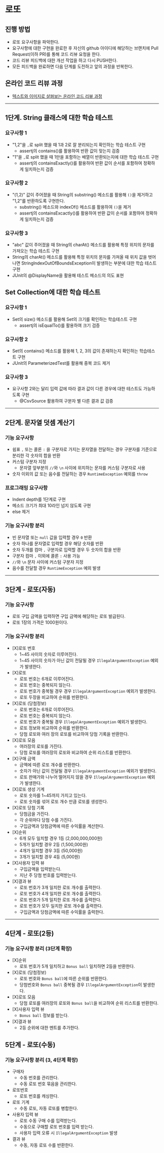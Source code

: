 # 로또
## 진행 방법
* 로또 요구사항을 파악한다.
* 요구사항에 대한 구현을 완료한 후 자신의 github 아이디에 해당하는 브랜치에 Pull Request(이하 PR)를 통해 코드 리뷰 요청을 한다.
* 코드 리뷰 피드백에 대한 개선 작업을 하고 다시 PUSH한다.
* 모든 피드백을 완료하면 다음 단계를 도전하고 앞의 과정을 반복한다.

## 온라인 코드 리뷰 과정
* [텍스트와 이미지로 살펴보는 온라인 코드 리뷰 과정](https://github.com/next-step/nextstep-docs/tree/master/codereview)

---
## 1단계. String 클래스에 대한 학습 테스트
### 요구사항 1
* "1,2"을 `,`로 split 했을 때 1과 2로 잘 분리되는지 확인하는 학습 테스트 구현
  * assertj의 contains()를 활용하여 반환 값이 맞는지 검증
* "1"을 `,`로 split 했을 때 1만을 포함하는 배열이 반환되는지에 대한 학습 테스트 구현
  * assertj의 containsExactly()를 활용하여 반환 값이 순서를 포함하여 정확하게 일치하는지 검증

### 요구사항 2
* "(1,2)" 값이 주어졌을 때 String의 substring() 메소드를 활용해 `()`을 제거하고 "1,2"를 반환하도록 구현한다.
  * substring() 메소드와 indexOf() 메소드를 활용하여 `()`을 제거
  * assertj의 containsExcactly()를 활용하여 반환 값이 순서를 포함하여 정확하게 일치하는지 검증

### 요구사항 3
* "abc" 값이 주어졌을 때 String의 charAt() 메소드를 활용해 특정 위치의 문자를 가져오는 학습 테스트 구현
* String의 charAt() 메소드를 활용해 특정 위치의 문자를 가져올 때 위치 값을 벗어나면 StringIndexOutOfBoundsException이 발생하는 부분에 대한 학습 테스트 구현
* JUnit의 @DisplayName을 활용해 테스트 메소드의 의도 표현

## Set Collection에 대한 학습 테스트
### 요구사항 1
* Set의 size() 메소드를 활용해 Set의 크기를 확인하는 학습테스트 구현
  * assertj의 isEqualTo()를 활용하여 크기 검증
### 요구사항 2
* Set의 contains() 메소드를 활용해 1, 2, 3의 값이 존재하는지 확인하는 학습테스트 구현
* JUnit의 ParameterizedTest를 활용해 중복 코드 제거
### 요구사항 3
* 요구사항 2와는 달리 입력 값에 따라 결과 값이 다른 경우에 대한 테스트도 가능하도록 구현
  * @CsvSource 활용하여 구분자 별 다른 결과 값 검증

---
## 2단계. 문자열 덧셈 계산기
### 기능 요구사항
* 쉼표 `,` 또는 콜론 `:` 을 구분자로 가지는 문자열을 전달하는 경우 구분자를 기준으로 분리한 각 숫자의 합을 반환
* 커스텀 구분자 지정
  * 문자열 앞부분의 `//`와 `\n` 사이에 위치하는 문자를 커스텀 구분자로 사용
* 숫자 이외의 값 또는 음수를 전달하는 경우 `RuntimeException` 예외를 `throw`
### 프로그래밍 요구사항
* Indent depth를 1단계로 구현
* 메소드 크기가 최대 10라인 넘지 않도록 구현
* else 제거
### 기능 요구사항 분리
* 빈 문자열 또는 `null` 값을 입력할 경우 `0` 반환
* 숫자 하나를 문자열로 입력할 경우 해당 숫자를 반환
* 숫자 두개를 컴마 `,` 구분자로 입력할 경우 두 숫자의 합을 반환
* 구분자 컴마 `,` 이외에 콜론 `:` 사용 가능
* `//`와 `\n` 문자 사이에 커스텀 구분자 지정
* 음수를 전달할 경우 `RuntimeException` 예외 발생
---
## 3단계 - 로또(자동)
### 기능 요구사항
* 로또 구입 금액을 입력하면 구입 금액에 해당하는 로또 발급된다.
* 로또 1장의 가격은 1000원이다.

### 기능 요구사항 분리
* \[X\]로또 번호
  * 1~45 사이의 숫자로 이루어진다.
  * 1~45 사이의 숫자가 아닌 값이 전달될 경우 `IllegalArgumentException` 예외가 발생한다.
* \[X\]로또
  * 로또 번호는 6개로 이루어진다.
  * 로또 번호는 중복되지 않는다.
  * 로또 번호가 중복될 경우 경우 `IllegalArgumentException` 예외가 발생한다.
  * 로또 두장을 비교하여 순위를 반환한다.
* \[X\]로또 (당첨정보)
  * 로또 번호는 6개로 이루어진다.
  * 로또 번호는 중복되지 않는다.
  * 로또 번호가 중복될 경우 `IllegalArgumentException` 예외가 발생한다.
  * 로또 정보와 비교하여 순위를 반환한다.
  * 당첨 로또와 여러 장의 로또를 비교하여 당첨 기록을 반환한다.
* \[X\]로또 모음
  * 여러장의 로또를 가진다.
  * 당첨 로또를 여러장의 로또와 비교하여 순위 리스트를 반환한다.
* \[X\]구매 금액
  * 금액에 따른 로또 개수를 반환한다.
  * 숫자가 아닌 값이 전달될 경우 `IllegalArgumentException` 예외가 발생한다.
  * 로또 판매가와 나누어 떨어지지 않을 경우 `IllegalArgumentException` 예외가 발생한다.
* \[X\]로또 생성 기계
  * 로또 숫자를 1~45까지 가지고 있는다.
  * 로또 숫자를 섞어 로또 개수 만큼 로또를 생성한다.
* \[X\]로또 당첨 기록
  * 당첨금을 가진다.
  * 각 순위마다 당첨 수를 가진다.
  * 구입금액과 당첨금액에 따른 수익률을 계산한다.
* \[X\]순위
  * 6개 모두 일치할 경우 1등 (2,000,000,000원)
  * 5개가 일치할 경우 2등 (1,500,000원)
  * 4개가 일치할 경우 3등 (50,000원)
  * 3개가 일치할 경우 4등 (5,000원)
* \[X\]사용자 입력 뷰
  * 구입금액을 입력받는다.
  * 지난 주 당첨 번호를 입력받는다.
* \[X\]결과 뷰
  * 로또 번호가 3개 일치한 로또 개수를 출력한다.
  * 로또 번호가 4개 일치한 로또 개수를 출력한다.
  * 로또 번호가 5개 일치한 로또 개수를 출력한다.
  * 로또 번호가 모두 일치한 로또 개수를 출력한다.
  * 구입금액과 당첨금액에 따른 수익률을 출력한다.
---
## 4단계 - 로또(2등)
### 기능 요구사항 분리 (3단계 확장)
* \[X\]순위
  * 로또 번호가 5개 일치하고 `Bonus ball` 일치하면 2등을 반환한다.
* \[X\]로또 (당첨정보)
  * 로또 번호와 `Bonus ball`에 따른 순위를 반환한다.
  * 당첨번호와 `Bonus ball` 중복될 경우 `IllegalArgumentException`이 발생한다.
* \[X\]로또 모음
  * 당첨 로또를 여러장의 로또와 `Bonus ball`을 비교하여 순위 리스트를 반환한다.
* \[X\]사용자 입력 뷰
  * `Bonus ball` 정보를 받는다.
* \[X\]결과 뷰
  * 2등 순위에 대한 멘트를 추가한다.

## 5단계 - 로또(수동)
### 기능 요구사항 분리 (3, 4단계 확장)
* 구매자
  * 수동 번호를 관리한다.
  * 수동 로또 번호 묶음을 관리한다.
* 로또번호 
  * 로또 번호를 캐싱한다.
* 로또 기계 
  * 수동 로또, 자동 로또를 병합한다.
* 사용자 입력 뷰
  * 로또 수동 구매 수를 입력받는다.
  * 수동으로 구매할 로또 번호를 입력 받는다.
  * 사용자 입력 오류 시 `IllegalArgumentException` 발생
* 결과 뷰
  * 수동, 자동 로또 수를 반환한다. 

